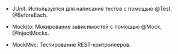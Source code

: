 - JUnit: Используется для написания тестов с помощью @Test, @BeforeEach.
    
- Mockito: Мокирование зависимостей с помощью @Mock, @InjectMocks.
    
- MockMvc: Тестирование REST-контроллеров.